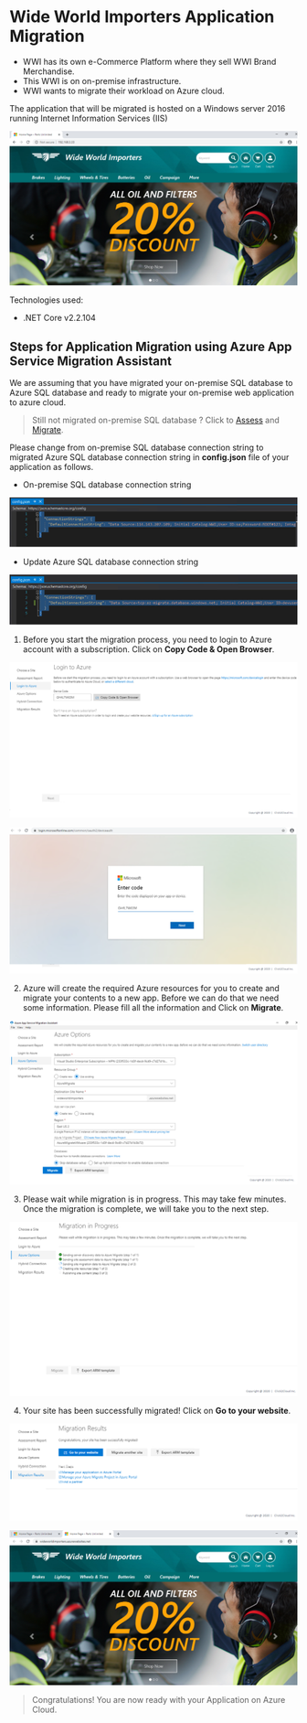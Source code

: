 # Wide World Importers Application Migration
* WWI has its own e-Commerce Platform where they sell WWI Brand Merchandise.
* This WWI is on on-premise infrastructure.
* WWI wants to migrate their workload on Azure cloud.

The application that will be migrated is hosted on a Windows server 2016 running Internet Information Services (IIS)


<kbd>
  <img src="../images/WWI-eCommerce/onprem-application.png">
</kbd></p>

Technologies used:
 - .NET Core v2.2.104


## Steps for Application Migration using Azure App Service Migration Assistant

We are assuming that you have migrated your on-premise SQL database to Azure SQL database and ready to migrate your on-premise web application to azure cloud.

> Still not migrated on-premise SQL database ? Click to [Assess](../assess/wwi-ecomm-db.md) and [Migrate](../migrate/wwi-ecomm-db.md).

Please change from on-premise SQL database connection string to migrated Azure SQL database connection string in **config.json** file of your application as follows.

* On-premise SQL database connection string

<kbd>
  <img src="../images/WWI-eCommerce/onprem-connection.png">
</kbd></p>

* Update Azure SQL database connection string

<kbd>
  <img src="../images/WWI-eCommerce/remote-connection.png">
</kbd></p>

1. Before you start the migration process, you need to login to Azure account with a subscription. Click on **Copy Code & Open Browser**.

<kbd>
  <img src="../images/WWI-eCommerce/app-assessment-3.png">
</kbd></p>

<kbd>
  <img src="../images/WWI-eCommerce/app-assessment-4.png">
</kbd></p>

2. Azure will create the required Azure resources for you to create and migrate your contents to a new app. Before we can do that we need some information. Please fill all the information and Click on **Migrate**.

<kbd>
  <img src="../images/WWI-eCommerce/app-assessment-6.png">
</kbd></p>

3. Please wait while migration is in progress. This may take few minutes. Once the migration is complete, we will take you to the next step.

<kbd>
  <img src="../images/WWI-eCommerce/app-assessment-10.png">
</kbd></p>

4. Your site has been successfully migrated! Click on **Go to your website**.

<kbd>
  <img src="../images/WWI-eCommerce/app-assessment-11.png">
</kbd></p>

<kbd>
  <img src="../images/WWI-eCommerce/remote-application.png">
</kbd></p>

> Congratulations! You are now ready with your Application on Azure Cloud. 
